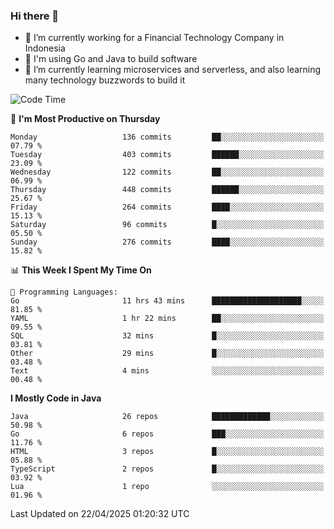 ### Hi there 👋

<!--
**mazzama/mazzama** is a ✨ _special_ ✨ repository because its `README.md` (this file) appears on your GitHub profile.

Here are some ideas to get you started:

- 🔭 I’m currently working on ...
- 🌱 I’m currently learning ...
- 👯 I’m looking to collaborate on ...
- 🤔 I’m looking for help with ...
- 💬 Ask me about ...
- 📫 How to reach me: ...
- 😄 Pronouns: ...
- ⚡ Fun fact: ...
-->

- 🔭 I’m currently working for a Financial Technology Company in Indonesia
- :gun: I'm using Go and Java to build software
- 🌱 I’m currently learning microservices and serverless, and also learning many technology buzzwords to build it

<!--START_SECTION:waka-->
![Code Time](http://img.shields.io/badge/Code%20Time-3%2C855%20hrs%2027%20mins-blue)

📅 **I'm Most Productive on Thursday** 

```text
Monday                   136 commits         ██░░░░░░░░░░░░░░░░░░░░░░░   07.79 % 
Tuesday                  403 commits         ██████░░░░░░░░░░░░░░░░░░░   23.09 % 
Wednesday                122 commits         ██░░░░░░░░░░░░░░░░░░░░░░░   06.99 % 
Thursday                 448 commits         ██████░░░░░░░░░░░░░░░░░░░   25.67 % 
Friday                   264 commits         ████░░░░░░░░░░░░░░░░░░░░░   15.13 % 
Saturday                 96 commits          █░░░░░░░░░░░░░░░░░░░░░░░░   05.50 % 
Sunday                   276 commits         ████░░░░░░░░░░░░░░░░░░░░░   15.82 % 
```


📊 **This Week I Spent My Time On** 

```text
💬 Programming Languages: 
Go                       11 hrs 43 mins      ████████████████████░░░░░   81.85 % 
YAML                     1 hr 22 mins        ██░░░░░░░░░░░░░░░░░░░░░░░   09.55 % 
SQL                      32 mins             █░░░░░░░░░░░░░░░░░░░░░░░░   03.81 % 
Other                    29 mins             █░░░░░░░░░░░░░░░░░░░░░░░░   03.48 % 
Text                     4 mins              ░░░░░░░░░░░░░░░░░░░░░░░░░   00.48 % 
```

**I Mostly Code in Java** 

```text
Java                     26 repos            █████████████░░░░░░░░░░░░   50.98 % 
Go                       6 repos             ███░░░░░░░░░░░░░░░░░░░░░░   11.76 % 
HTML                     3 repos             █░░░░░░░░░░░░░░░░░░░░░░░░   05.88 % 
TypeScript               2 repos             █░░░░░░░░░░░░░░░░░░░░░░░░   03.92 % 
Lua                      1 repo              ░░░░░░░░░░░░░░░░░░░░░░░░░   01.96 % 
```




 Last Updated on 22/04/2025 01:20:32 UTC
<!--END_SECTION:waka-->
